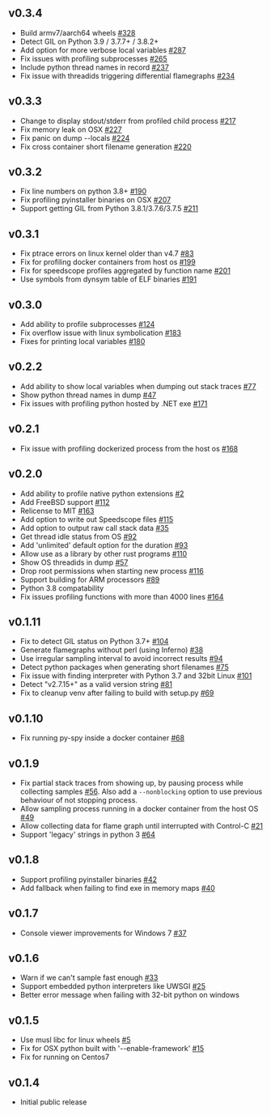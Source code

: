 ## v0.3.4
* Build armv7/aarch64 wheels [#328](https://github.com/benfred/py-spy/issues/328)
* Detect GIL on Python 3.9 / 3.7.7+ / 3.8.2+
* Add option for more verbose local variables [#287](https://github.com/benfred/py-spy/issues/287)
* Fix issues with profiling subprocesses [#265](https://github.com/benfred/py-spy/issues/265)
* Include python thread names in record [#237](https://github.com/benfred/py-spy/issues/237)
* Fix issue with threadids triggering differential flamegraphs [#234](https://github.com/benfred/py-spy/issues/233)

## v0.3.3

* Change to display stdout/stderr from profiled child process [#217](https://github.com/benfred/py-spy/issues/217)
* Fix memory leak on OSX [#227](https://github.com/benfred/py-spy/issues/227)
* Fix panic on dump --locals [#224](https://github.com/benfred/py-spy/issues/224)
* Fix cross container short filename generation [#220](https://github.com/benfred/py-spy/issues/220)

## v0.3.2

* Fix line numbers on python 3.8+ [#190](https://github.com/benfred/py-spy/issues/190)
* Fix profiling pyinstaller binaries on OSX [#207](https://github.com/benfred/py-spy/issues/207)
* Support getting GIL from Python 3.8.1/3.7.6/3.7.5 [#211](https://github.com/benfred/py-spy/issues/211)

## v0.3.1

* Fix ptrace errors on linux kernel older than v4.7 [#83](https://github.com/benfred/py-spy/issues/83)
* Fix for profiling docker containers from host os [#199](https://github.com/benfred/py-spy/issues/199)
* Fix for speedscope profiles aggregated by function name [#201](https://github.com/benfred/py-spy/issues/201)
* Use symbols from dynsym table of ELF binaries [#191](https://github.com/benfred/py-spy/pull/191)

## v0.3.0

* Add ability to profile subprocesses [#124](https://github.com/benfred/py-spy/issues/124)
* Fix overflow issue with linux symbolication [#183](https://github.com/benfred/py-spy/issues/183)
* Fixes for printing local variables [#180](https://github.com/benfred/py-spy/pull/180)

## v0.2.2

* Add ability to show local variables when dumping out stack traces [#77](https://github.com/benfred/py-spy/issues/77)
* Show python thread names in dump [#47](https://github.com/benfred/py-spy/issues/47)
* Fix issues with profiling python hosted by .NET exe [#171](https://github.com/benfred/py-spy/issues/171)

## v0.2.1

* Fix issue with profiling dockerized process from the host os [#168](https://github.com/benfred/py-spy/issues/168)

## v0.2.0

* Add ability to profile native python extensions [#2](https://github.com/benfred/py-spy/issues/2)
* Add FreeBSD support [#112](https://github.com/benfred/py-spy/issues/112)
* Relicense to MIT [#163](https://github.com/benfred/py-spy/issues/163)
* Add option to write out Speedscope files [#115](https://github.com/benfred/py-spy/issues/115)
* Add option to output raw call stack data [#35](https://github.com/benfred/py-spy/issues/35)
* Get thread idle status from OS [#92](https://github.com/benfred/py-spy/issues/92)
* Add 'unlimited' default option for the duration [#93](https://github.com/benfred/py-spy/issues/93)
* Allow use as a library by other rust programs [#110](https://github.com/benfred/py-spy/issues/110)
* Show OS threadids in dump [#57](https://github.com/benfred/py-spy/issues/57)
* Drop root permissions when starting new process [#116](https://github.com/benfred/py-spy/issues/116)
* Support building for ARM processors [#89](https://github.com/benfred/py-spy/issues/89)
* Python 3.8 compatability
* Fix issues profiling functions with more than 4000 lines [#164](https://github.com/benfred/py-spy/issues/164)

## v0.1.11

* Fix to detect GIL status on Python 3.7+ [#104](https://github.com/benfred/py-spy/pull/104)
* Generate flamegraphs without perl (using Inferno) [#38](https://github.com/benfred/py-spy/issues/38)
* Use irregular sampling interval to avoid incorrect results [#94](https://github.com/benfred/py-spy/issues/94)
* Detect python packages when generating short filenames [#75](https://github.com/benfred/py-spy/issues/75)
* Fix issue with finding interpreter with Python 3.7 and 32bit Linux [#101](https://github.com/benfred/py-spy/issues/101)
* Detect "v2.7.15+" as a valid version string [#81](https://github.com/benfred/py-spy/issues/81)
* Fix to cleanup venv after failing to build with setup.py [#69](https://github.com/benfred/py-spy/issues/69)

## v0.1.10

* Fix running py-spy inside a docker container [#68](https://github.com/benfred/py-spy/issues/68)

## v0.1.9

* Fix partial stack traces from showing up, by pausing process while collecting samples [#56](https://github.com/benfred/py-spy/issues/56). Also add a ```--nonblocking``` option to use previous behaviour of not stopping process.
* Allow sampling process running in a docker container from the host OS [#49](https://github.com/benfred/py-spy/issues/49)
* Allow collecting data for flame graph until interrupted with Control-C  [#21](https://github.com/benfred/py-spy/issues/21)
* Support 'legacy' strings in python 3 [#64](https://github.com/benfred/py-spy/issues/64)

## v0.1.8

* Support profiling pyinstaller binaries [#42](https://github.com/benfred/py-spy/issues/42)
* Add fallback when failing to find exe in memory maps [#40](https://github.com/benfred/py-spy/issues/40)

## v0.1.7

* Console viewer improvements for Windows 7 [#37](https://github.com/benfred/py-spy/issues/37)

## v0.1.6

* Warn if we can't sample fast enough [#33](https://github.com/benfred/py-spy/issues/33)
* Support embedded python interpreters like UWSGI [#25](https://github.com/benfred/py-spy/issues/25)
* Better error message when failing with 32-bit python on windows

## v0.1.5

* Use musl libc for linux wheels [#5](https://github.com/benfred/py-spy/issues/5)
* Fix for OSX python built with '--enable-framework' [#15](https://github.com/benfred/py-spy/issues/15)
* Fix for running on Centos7

## v0.1.4

* Initial public release
